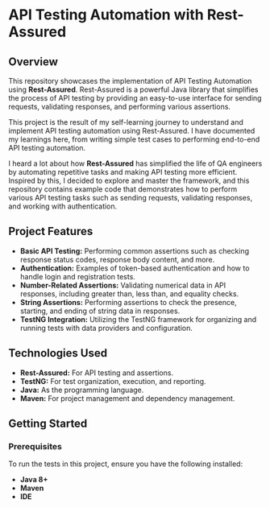 # API Testing Automation with Rest-Assured

## Overview

This repository showcases the implementation of API Testing Automation using **Rest-Assured**. Rest-Assured is a powerful Java library that simplifies the process of API testing by providing an easy-to-use interface for sending requests, validating responses, and performing various assertions.

This project is the result of my self-learning journey to understand and implement API testing automation using Rest-Assured. I have documented my learnings here, from writing simple test cases to performing end-to-end API testing automation.

I heard a lot about how **Rest-Assured** has simplified the life of QA engineers by automating repetitive tasks and making API testing more efficient. Inspired by this, I decided to explore and master the framework, and this repository contains example code that demonstrates how to perform various API testing tasks such as sending requests, validating responses, and working with authentication.

## Project Features

- **Basic API Testing:** Performing common assertions such as checking response status codes, response body content, and more.
- **Authentication:** Examples of token-based authentication and how to handle login and registration tests.
- **Number-Related Assertions:** Validating numerical data in API responses, including greater than, less than, and equality checks.
- **String Assertions:** Performing assertions to check the presence, starting, and ending of string data in responses.
- **TestNG Integration:** Utilizing the TestNG framework for organizing and running tests with data providers and configuration.

## Technologies Used

- **Rest-Assured:** For API testing and assertions.
- **TestNG:** For test organization, execution, and reporting.
- **Java:** As the programming language.
- **Maven:** For project management and dependency management.

## Getting Started

### Prerequisites

To run the tests in this project, ensure you have the following installed:

- **Java 8+**
- **Maven**
- **IDE**